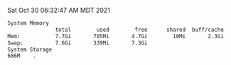 Sat Oct 30 06:32:47 AM MDT 2021
```bash
System Memory
               total        used        free      shared  buff/cache   available
Mem:           7.7Gi       705Mi       4.7Gi        10Mi       2.3Gi       6.6Gi
Swap:          7.6Gi       339Mi       7.3Gi
System Storage
686M	.
```
```bash
